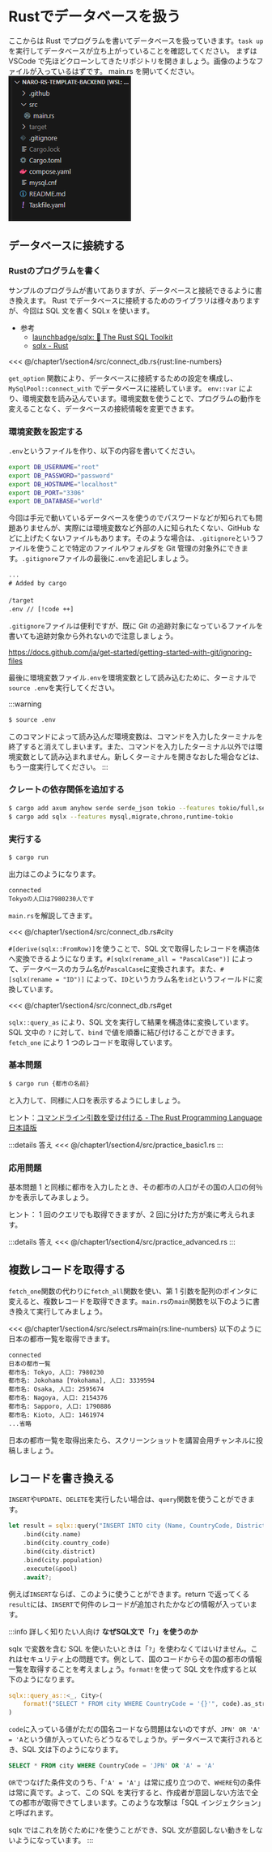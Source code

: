 # Rustでデータベースを扱う

ここからは Rust でプログラムを書いてデータベースを扱っていきます。`task up`を実行してデータベースが立ち上がっていることを確認してください。
まずは VSCode で先ほどクローンしてきたリポジトリを開きましょう。画像のようなファイルが入っているはずです。 main.rs を開いてください。
![](images/files.png)

## データベースに接続する

### Rustのプログラムを書く

サンプルのプログラムが書いてありますが、データベースと接続できるように書き換えます。
Rust でデータベースに接続するためのライブラリは様々ありますが、今回は SQL 文を書く SQLx を使います。

- 参考
  - [launchbadge/sqlx: 🧰 The Rust SQL Toolkit](https://github.com/launchbadge/sqlx)
  - [sqlx - Rust](https://docs.rs/sqlx/latest/sqlx/)

<<< @/chapter1/section4/src/connect_db.rs{rust:line-numbers}

`get_option` 関数により、データベースに接続するための設定を構成し、`MySqlPool::connect_with` でデータベースに接続しています。
`env::var` により、環境変数を読み込んでいます。環境変数を使うことで、プログラムの動作を変えることなく、データベースの接続情報を変更できます。

### 環境変数を設定する

`.env`というファイルを作り、以下の内容を書いてください。

```sh
export DB_USERNAME="root"
export DB_PASSWORD="password"
export DB_HOSTNAME="localhost"
export DB_PORT="3306"
export DB_DATABASE="world"
```

今回は手元で動いているデータベースを使うのでパスワードなどが知られても問題ありませんが、実際には環境変数など外部の人に知られたくない、GitHub などに上げたくないファイルもあります。そのような場合は、`.gitignore`というファイルを使うことで特定のファイルやフォルダを Git 管理の対象外にできます。`.gitignore`ファイルの最後に`.env`を追記しましょう。

```txt
...
# Added by cargo

/target
.env // [!code ++]
```

`.gitignore`ファイルは便利ですが、既に Git の追跡対象になっているファイルを書いても追跡対象から外れないので注意しましょう。

https://docs.github.com/ja/get-started/getting-started-with-git/ignoring-files

最後に環境変数ファイル`.env`を環境変数として読み込むために、ターミナルで`source .env`を実行してください。

:::warning

```sh
$ source .env
```

このコマンドによって読み込んだ環境変数は、コマンドを入力したターミナルを終了すると消えてしまいます。また、コマンドを入力したターミナル以外では環境変数として読み込まれません。新しくターミナルを開きなおした場合などは、もう一度実行してください。
:::

### クレートの依存関係を追加する
```sh
$ cargo add axum anyhow serde serde_json tokio --features tokio/full,serde/derive
$ cargo add sqlx --features mysql,migrate,chrono,runtime-tokio
```

### 実行する

```sh
$ cargo run
```

出力はこのようになります。

```txt
connected
Tokyoの人口は7980230人です
```

`main.rs`を解説してきます。

<<< @/chapter1/section4/src/connect_db.rs#city

`#[derive(sqlx::FromRow)]`を使うことで、SQL 文で取得したレコードを構造体へ変換できるようになります。`#[sqlx(rename_all = "PascalCase")]` によって、データベースのカラム名が`PascalCase`に変換されます。また、`#[sqlx(rename = "ID")]` によって、`ID`というカラム名を`id`というフィールドに変換しています。

<<< @/chapter1/section4/src/connect_db.rs#get

`sqlx::query_as` により、SQL 文を実行して結果を構造体に変換しています。SQL 文中の `?`  に対して、`bind` で値を順番に結び付けることができます。
`fetch_one` により 1 つのレコードを取得しています。

### 基本問題

```sh
$ cargo run {都市の名前}
```

と入力して、同様に人口を表示するようにしましょう。

ヒント：[コマンドライン引数を受け付ける - The Rust Programming Language 日本語版](https://doc.rust-jp.rs/book-ja/ch12-01-accepting-command-line-arguments.html)

:::details 答え
<<< @/chapter1/section4/src/practice_basic1.rs
:::

### 応用問題

基本問題 1 と同様に都市を入力したとき、その都市の人口がその国の人口の何％かを表示してみましょう。

ヒント： 1 回のクエリでも取得できますが、2 回に分けた方が楽に考えられます。

:::details 答え
<<< @/chapter1/section4/src/practice_advanced.rs
:::

## 複数レコードを取得する

`fetch_one`関数の代わりに`fetch_all`関数を使い、第 1 引数を配列のポインタに変えると、複数レコードを取得できます。`main.rs`の`main`関数を以下のように書き換えて実行してみましょう。

<<< @/chapter1/section4/src/select.rs#main{rs:line-numbers}
以下のように日本の都市一覧を取得できます。

```txt
connected
日本の都市一覧
都市名: Tokyo, 人口: 7980230
都市名: Jokohama [Yokohama], 人口: 3339594
都市名: Osaka, 人口: 2595674
都市名: Nagoya, 人口: 2154376
都市名: Sapporo, 人口: 1790886
都市名: Kioto, 人口: 1461974
...省略
```

日本の都市一覧を取得出来たら、スクリーンショットを講習会用チャンネルに投稿しましょう。

## レコードを書き換える

`INSERT`や`UPDATE`、`DELETE`を実行したい場合は、`query`関数を使うことができます。

```rs
let result = sqlx::query("INSERT INTO city (Name, CountryCode, District, Population) VALUES (?, ?, ?, ?)")
    .bind(city.name)
    .bind(city.country_code)
    .bind(city.district)
    .bind(city.population)
    .execute(&pool)
    .await?;
```

例えば`INSERT`ならば、このように使うことができます。return で返ってくる`result`には、`INSERT`で何件のレコードが追加されたかなどの情報が入っています。

:::info 詳しく知りたい人向け
**なぜSQL文で「`?`」を使うのか**

sqlx で変数を含む SQL を使いたいときは「`?`」を使わなくてはいけません。これはセキュリティ上の問題です。例として、国のコードからその国の都市の情報一覧を取得することを考えましょう。`format!`を使って SQL 文を作成すると以下のようになります。

```rs
sqlx::query_as::<_, City>(
    format!("SELECT * FROM city WHERE CountryCode = '{}'", code).as_str(),
)
```

`code`に入っている値がただの国名コードなら問題はないのですが、`JPN' OR 'A' = 'A`という値が入っていたらどうなるでしょうか。データベースで実行されるとき、SQL 文は下のようになります。

```sql
SELECT * FROM city WHERE CountryCode = 'JPN' OR 'A' = 'A'
```

`OR`でつなげた条件文のうち、「`'A' = 'A'`」は常に成り立つので、`WHERE`句の条件は常に真です。よって、この SQL を実行すると、作成者が意図しない方法で全ての都市が取得できてしまいます。このような攻撃は「SQL インジェクション」と呼ばれます。

sqlx ではこれを防ぐために`?`を使うことができ、SQL 文が意図しない動きをしないようになっています。
:::
